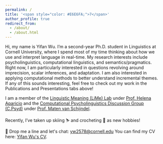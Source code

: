 ```yaml
---
permalink: /
title: '<span style="color: #E6E6FA;">7</span>'
author_profile: true
redirect_from: 
  - /about/
  - /about.html
---
```


Hi, my name is Yifan Wu. I’m a second-year Ph.D. student in Linguistics at Cornell University, where I spend most of my time thinking about how we use and interpret language in real-time. My research interests include psycholinguistics, computational linguistics, and semantics/pragmatics. Right now, I am particularly interested in questions revolving around imprecision, scalar inferences, and adaptation. I am also interested in applying computational methods to better understand incremental themes. If any of this sounds interesting, feel free to check out my work in the Publications and Presentations tabs above!

I am a member of the [Linguistic Meaning (LiMe) Lab](https://lime-lab-cornell.github.io/) under [Prof. Helena Aparicio](https://lime-lab-cornell.github.io/HelenaWebsite/index.html) and the [Computational Psycholinguistics Discussion Group (C.Psyd)](https://c-psyd.github.io/) under [Prof. Maten van Schijndel](https://vansky.github.io/).

Recently, I’ve taken up skiing :skier: and crocheting :yarn: as new hobbies!

:email: Drop me a line and let's chat: [yw2578@cornell.edu](yw2578@cornell.edu)
You can find my CV here: [Yifan Wu's CV]().

